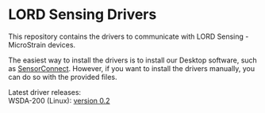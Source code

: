 # LORD Sensing Drivers

This repository contains the drivers to communicate with LORD Sensing - MicroStrain devices.

The easiest way to install the drivers is to install our Desktop software, such as [SensorConnect](http://www.microstrain.com/software/sensorconnect). However, if you want to install the drivers manually, you can do so with the provided files.

Latest driver releases:\
WSDA-200 (Linux): [version 0.2](https://github.com/LORD-MicroStrain/Drivers/releases/tag/linux-cp210x-0.2)
